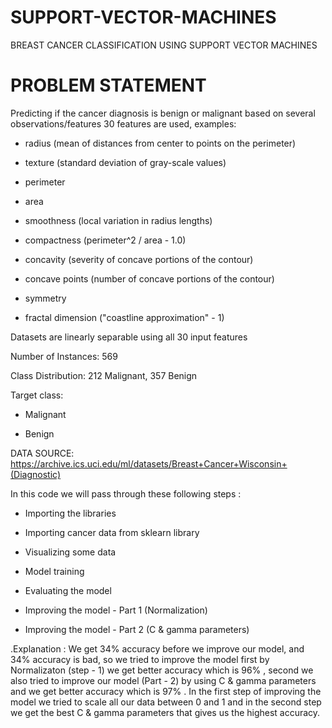 # SUPPORT-VECTOR-MACHINES
BREAST CANCER CLASSIFICATION USING SUPPORT VECTOR MACHINES

# PROBLEM STATEMENT

Predicting if the cancer diagnosis is benign or malignant based on several observations/features
30 features are used, examples:

  - radius (mean of distances from center to points on the perimeter)
  
  - texture (standard deviation of gray-scale values)
  
  - perimeter
  
  - area
  
  - smoothness (local variation in radius lengths)
  
  - compactness (perimeter^2 / area - 1.0)
  
  - concavity (severity of concave portions of the contour)
  
  - concave points (number of concave portions of the contour)
  
  - symmetry 
  
  - fractal dimension ("coastline approximation" - 1)
  
Datasets are linearly separable using all 30 input features

Number of Instances: 569

Class Distribution: 212 Malignant, 357 Benign

Target class:

   - Malignant
   
   - Benign
   
DATA SOURCE: https://archive.ics.uci.edu/ml/datasets/Breast+Cancer+Wisconsin+(Diagnostic)

In this code we will pass through these following steps : 

- Importing the libraries

- Importing cancer data from sklearn library

- Visualizing some data

- Model training

- Evaluating the model

- Improving the model - Part 1 (Normalization)

- Improving the model - Part 2 (C & gamma parameters)

 .Explanation : We get 34% accuracy before we improve our model, and 34% accuracy is bad, so we tried to improve the model first by Normalizaton (step - 1) we get better accuracy which is 96% , second we also tried to improve our model (Part - 2) by using C & gamma parameters and we get better accuracy which is 97% . In the first step of improving the model we tried to scale all our data between 0 and 1 and in the second step we get the best C & gamma parameters that gives us the highest accuracy.

















